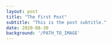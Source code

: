 ```yaml
---
layout: post
title: "The First Post"
subtitle: "This is the post subtitle."
date: 2020-08-30
background: '/PATH_TO_IMAGE'
---
```

